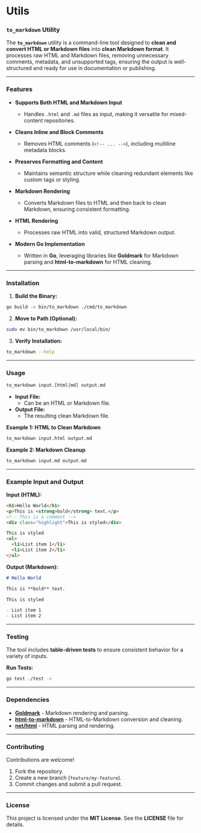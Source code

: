 # Utils

### **`to_markdown` Utility**

The **`to_markdown`** utility is a command-line tool designed to **clean and convert HTML or Markdown files** into **clean Markdown format**. It processes raw HTML and Markdown files, removing unnecessary comments, metadata, and unsupported tags, ensuring the output is well-structured and ready for use in documentation or publishing.

---

### **Features**

- **Supports Both HTML and Markdown Input**
    - Handles `.html` and `.md` files as input, making it versatile for mixed-content repositories.

- **Cleans Inline and Block Comments**
    - Removes HTML comments (`<!-- ... -->`), including multiline metadata blocks.

- **Preserves Formatting and Content**
    - Maintains semantic structure while cleaning redundant elements like custom tags or styling.

- **Markdown Rendering**
    - Converts Markdown files to HTML and then back to clean Markdown, ensuring consistent formatting.

- **HTML Rendering**
    - Processes raw HTML into valid, structured Markdown output.

- **Modern Go Implementation**
    - Written in **Go**, leveraging libraries like **Goldmark** for Markdown parsing and **html-to-markdown** for HTML cleaning.

---

### **Installation**

1. **Build the Binary:**

```bash
go build -o bin/to_markdown ./cmd/to_markdown
```

2. **Move to Path (Optional):**

```bash
sudo mv bin/to_markdown /usr/local/bin/
```

3. **Verify Installation:**

```bash
to_markdown --help
```

---

### **Usage**

```bash
to_markdown input.[html|md] output.md
```

- **Input File:**
    - Can be an HTML or Markdown file.
- **Output File:**
    - The resulting clean Markdown file.

**Example 1: HTML to Clean Markdown**

```bash
to_markdown input.html output.md
```

**Example 2: Markdown Cleanup**

```bash
to_markdown input.md output.md
```

---

### **Example Input and Output**

**Input (HTML):**

```html
<h1>Hello World</h1>
<p>This is <strong>bold</strong> text.</p>
<!-- This is a comment -->
<div class="highlight">This is styled</div>

This is styled
<ul>
  <li>List item 1</li>
  <li>List item 2</li>
</ul>
```

**Output (Markdown):**

```markdown
# Hello World

This is **bold** text.

This is styled

- List item 1
- List item 2
```

---

### **Testing**

The tool includes **table-driven tests** to ensure consistent behavior for a variety of inputs.

**Run Tests:**

```bash
go test ./test -v
```

---

### **Dependencies**

- **[Goldmark](https://github.com/yuin/goldmark)** - Markdown rendering and parsing.
- **[html-to-markdown](https://github.com/JohannesKaufmann/html-to-markdown)** - HTML-to-Markdown conversion and cleaning.
- **[net/html](https://pkg.go.dev/golang.org/x/net/html)** - HTML parsing and rendering.

---

### **Contributing**

Contributions are welcome!

1. Fork the repository.
2. Create a new branch (`feature/my-feature`).
3. Commit changes and submit a pull request.

---

### **License**

This project is licensed under the **MIT License**. See the **LICENSE** file for details.



